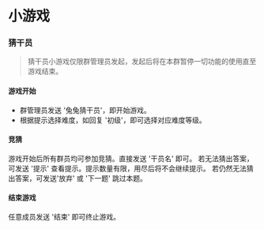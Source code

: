 # 小游戏

### 猜干员

> 猜干员小游戏仅限群管理员发起，发起后将在本群暂停一切功能的使用直至游戏结束。

   #### 游戏开始

   - 群管理员发送 '兔兔猜干员'，即开始游戏。  
   - 根据提示选择难度，如回复 '初级'，即可选择对应难度等级。

   #### 竞猜
   
   游戏开始后所有群员均可参加竞猜。直接发送 '干员名' 即可。
   若无法猜出答案，可发送 '提示' 查看提示。提示数量有限，用尽后将不会继续提示。
   若仍然无法猜出答案，可发送'放弃' 或 '下一题' 跳过本题。
   
   #### 结束游戏
   
   任意成员发送 '结束' 即可终止游戏。